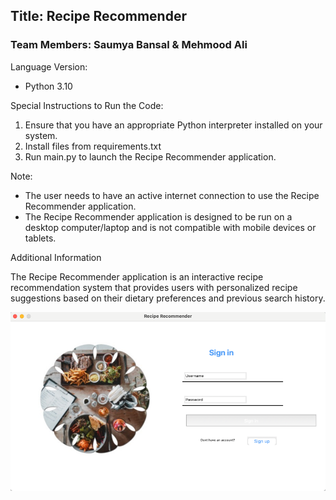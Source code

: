 ## Title: Recipe Recommender

### Team Members: Saumya Bansal & Mehmood Ali

Language Version: 

- Python 3.10

Special Instructions to Run the Code:

1. Ensure that you have an appropriate Python interpreter installed on your system.
2. Install files from requirements.txt
3. Run main.py to launch the Recipe Recommender application.

Note:

- The user needs to have an active internet connection to use the Recipe Recommender application.
- The Recipe Recommender application is designed to be run on a desktop computer/laptop and is not compatible with mobile devices or tablets.

Additional Information

The Recipe Recommender application is an interactive recipe recommendation system that provides users with personalized recipe suggestions based on their dietary preferences and previous search history.

![img.png](img.png)